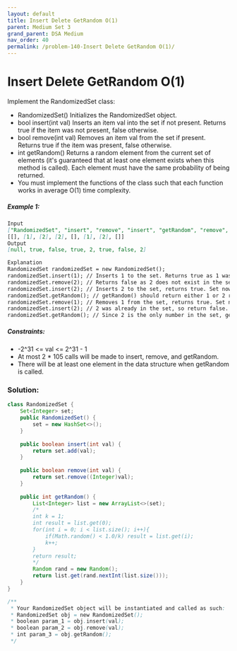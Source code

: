 ```yaml
---
layout: default
title: Insert Delete GetRandom O(1)
parent: Medium Set 3
grand_parent: DSA Medium
nav_order: 40
permalink: /problem-140-Insert Delete GetRandom O(1)/
---
```

# Insert Delete GetRandom O(1)
Implement the RandomizedSet class:

* RandomizedSet() Initializes the RandomizedSet object.
* bool insert(int val) Inserts an item val into the set if not present. Returns true if the item was not present, false otherwise.
* bool remove(int val) Removes an item val from the set if present. Returns true if the item was present, false otherwise.
* int getRandom() Returns a random element from the current set of elements (it's guaranteed that at least one element exists when this method is called). Each element must have the same probability of being returned.
* You must implement the functions of the class such that each function works in average O(1) time complexity.

##### Example 1:
```markdown
Input
["RandomizedSet", "insert", "remove", "insert", "getRandom", "remove", "insert", "getRandom"]
[[], [1], [2], [2], [], [1], [2], []]
Output
[null, true, false, true, 2, true, false, 2]

Explanation
RandomizedSet randomizedSet = new RandomizedSet();
randomizedSet.insert(1); // Inserts 1 to the set. Returns true as 1 was inserted successfully.
randomizedSet.remove(2); // Returns false as 2 does not exist in the set.
randomizedSet.insert(2); // Inserts 2 to the set, returns true. Set now contains [1,2].
randomizedSet.getRandom(); // getRandom() should return either 1 or 2 randomly.
randomizedSet.remove(1); // Removes 1 from the set, returns true. Set now contains [2].
randomizedSet.insert(2); // 2 was already in the set, so return false.
randomizedSet.getRandom(); // Since 2 is the only number in the set, getRandom() will always return 2.
```
##### Constraints:
* -2^31 <= val <= 2^31 - 1
* At most 2 * 105 calls will be made to insert, remove, and getRandom.
* There will be at least one element in the data structure when getRandom is called.

### Solution:
```java
class RandomizedSet {
    Set<Integer> set;
    public RandomizedSet() {
        set = new HashSet<>();
    }
    
    public boolean insert(int val) {
        return set.add(val);
    }
    
    public boolean remove(int val) {
        return set.remove((Integer)val);
    }
    
    public int getRandom() {
        List<Integer> list = new ArrayList<>(set);
        /*
        int k = 1;
        int result = list.get(0);
        for(int i = 0; i < list.size(); i++){
            if(Math.random() < 1.0/k) result = list.get(i);
            k++;
        }
        return result;
        */
        Random rand = new Random();
        return list.get(rand.nextInt(list.size()));
    }
}

/**
 * Your RandomizedSet object will be instantiated and called as such:
 * RandomizedSet obj = new RandomizedSet();
 * boolean param_1 = obj.insert(val);
 * boolean param_2 = obj.remove(val);
 * int param_3 = obj.getRandom();
 */
```